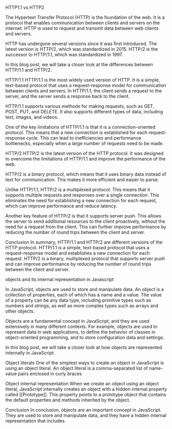 HTTP1.1 vs HTTP2

The Hypertext Transfer Protocol (HTTP) is the foundation of the web. It is a protocol that enables communication between clients and servers on the internet. HTTP is used to request and transmit data between web clients and servers.

HTTP has undergone several versions since it was first introduced. The latest version is HTTP/2, which was standardized in 2015. HTTP/2 is the successor to HTTP/1.1, which was standardized in 1997.

In this blog post, we will take a closer look at the differences between HTTP/1.1 and HTTP/2.

HTTP/1.1
HTTP/1.1 is the most widely used version of HTTP. It is a simple, text-based protocol that uses a request-response model for communication between clients and servers. In HTTP/1.1, the client sends a request to the server, and the server sends a response back to the client.

HTTP/1.1 supports various methods for making requests, such as GET, POST, PUT, and DELETE. It also supports different types of data, including text, images, and videos.

One of the key limitations of HTTP/1.1 is that it is a connection-oriented protocol. This means that a new connection is established for each request-response cycle. This can lead to inefficiencies and performance bottlenecks, especially when a large number of requests need to be made.

HTTP/2
HTTP/2 is the latest version of the HTTP protocol. It was designed to overcome the limitations of HTTP/1.1 and improve the performance of the web.

HTTP/2 is a binary protocol, which means that it uses binary data instead of text for communication. This makes it more efficient and easier to parse.

Unlike HTTP/1.1, HTTP/2 is a multiplexed protocol. This means that it supports multiple requests and responses over a single connection. This eliminates the need for establishing a new connection for each request, which can improve performance and reduce latency.

Another key feature of HTTP/2 is that it supports server push. This allows the server to send additional resources to the client proactively, without the need for a request from the client. This can further improve performance by reducing the number of round trips between the client and server.

Conclusion
In summary, HTTP/1.1 and HTTP/2 are different versions of the HTTP protocol. HTTP/1.1 is a simple, text-based protocol that uses a request-response model and establishes a new connection for each request. HTTP/2 is a binary, multiplexed protocol that supports server push and can improve performance by reducing the number of round trips between the client and server.



objects and its internal representation in Javascript

In JavaScript, objects are used to store and manipulate data. An object is a collection of properties, each of which has a name and a value. The value of a property can be any data type, including primitive types such as numbers and strings, as well as more complex types such as arrays and other objects.

Objects are a fundamental concept in JavaScript, and they are used extensively in many different contexts. For example, objects are used to represent data in web applications, to define the behavior of classes in object-oriented programming, and to store configuration data and settings.

In this blog post, we will take a closer look at how objects are represented internally in JavaScript.

Object literals
One of the simplest ways to create an object in JavaScript is using an object literal. An object literal is a comma-separated list of name-value pairs enclosed in curly braces

Object internal representation
When we create an object using an object literal, JavaScript internally creates an object with a hidden internal property called [[Prototype]]. This property points to a prototype object that contains the default properties and methods inherited by the object.

Conclusion
In conclusion, objects are an important concept in JavaScript. They are used to store and manipulate data, and they have a hidden internal representation that includes

